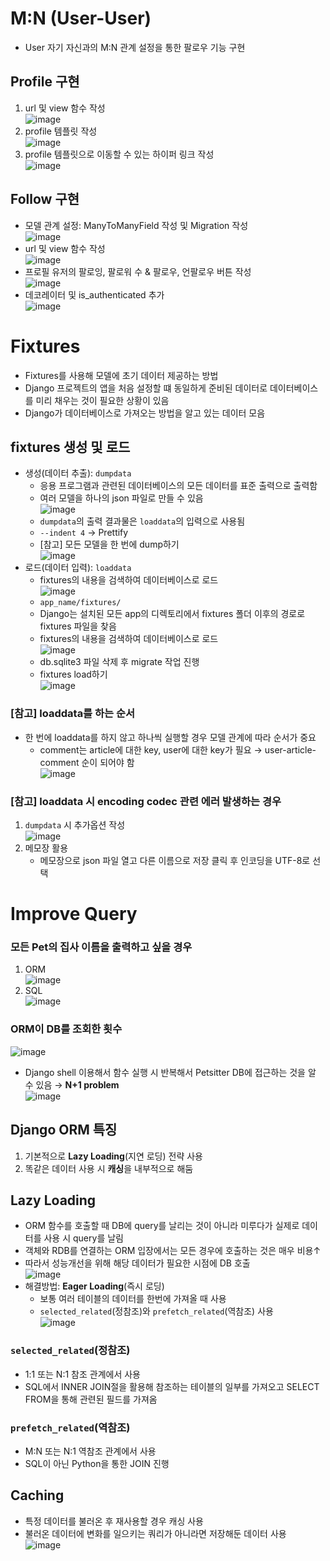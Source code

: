 # M:N (User-User)
- User 자기 자신과의 M:N 관계 설정을 통한 팔로우 기능 구현

## Profile 구현
1. url 및 view 함수 작성  
![image](https://user-images.githubusercontent.com/108309396/231400207-eb8eb55e-b6ac-4246-aed3-ddee485ecb91.png)
2. profile 템플릿 작성  
![image](https://user-images.githubusercontent.com/108309396/231400314-3b481574-7ce3-4f77-908e-c1f346ebeb96.png)
3. profile 템플릿으로 이동할 수 있는 하이퍼 링크 작성  
![image](https://user-images.githubusercontent.com/108309396/231400464-255438a8-5775-414c-8ee4-64b8c44c64a1.png)

## Follow 구현
- 모델 관계 설정: ManyToManyField 작성 및 Migration 작성  
![image](https://user-images.githubusercontent.com/108309396/231400972-3c00f363-a1c9-461c-874a-a18ac4a297aa.png)
- url 및 view 함수 작성  
![image](https://user-images.githubusercontent.com/108309396/231401116-e80a6d26-a9c1-4571-b130-5ce86015f059.png)
- 프로필 유저의 팔로잉, 팔로워 수 & 팔로우, 언팔로우 버튼 작성  
![image](https://user-images.githubusercontent.com/108309396/231401275-34e647da-b3e2-437a-a5ed-14e898474f44.png)
- 데코레이터 및 is_authenticated 추가   
![image](https://user-images.githubusercontent.com/108309396/231401481-83d4a61c-fdf0-4577-90c0-228361752451.png)


# Fixtures
- Fixtures를 사용해 모델에 초기 데이터 제공하는 방법
- Django 프로젝트의 앱을 처음 설정할 떄 동일하게 준비된 데이터로 데이터베이스를 미리 채우는 것이 필요한 상황이 있음
- Django가 데이터베이스로 가져오는 방법을 알고 있는 데이터 모음

## fixtures 생성 및 로드
- 생성(데이터 추출): `dumpdata`
  - 응용 프로그램과 관련된 데이터베이스의 모든 데이터를 표준 출력으로 출력함
  - 여러 모델을 하나의 json 파일로 만들 수 있음  
  ![image](https://user-images.githubusercontent.com/108309396/231402424-60f2382c-f6a9-48b5-b2c1-36ed50bb2012.png)
  - `dumpdata`의 출력 결과물은 `loaddata`의 입력으로 사용됨
  - `--indent 4` &rarr; Prettify
  - [참고] 모든 모델을 한 번에 dump하기  
  ![image](https://user-images.githubusercontent.com/108309396/231404263-fec1e4b5-afdf-4a3d-af02-ff5a640d5c15.png)
- 로드(데이터 입력): `loaddata`
  - fixtures의 내용을 검색하여 데이터베이스로 로드  
  ![image](https://user-images.githubusercontent.com/108309396/231611661-718303f9-8ffe-4f6b-93db-2a337331a8eb.png)
  - `app_name/fixtures/`
  - Django는 설치된 모든 app의 디렉토리에서 fixtures 폴더 이후의 경로로 fixtures 파일을 찾음
  - fixtures의 내용을 검색하여 데이터베이스로 로드  
  ![image](https://user-images.githubusercontent.com/108309396/231618137-a3a5ede1-37b3-47ef-8a25-76491e4a2cdd.png)
  - db.sqlite3 파일 삭제 후 migrate 작업 진행
  - fixtures load하기  
  ![image](https://user-images.githubusercontent.com/108309396/231618239-9bb83bd3-e83f-4938-a2bb-b0b00e1d9760.png)

### [참고] loaddata를 하는 순서
- 한 번에 loaddata를 하지 않고 하나씩 실행할 경우 모델 관계에 따라 순서가 중요
  - comment는 article에 대한 key, user에 대한 key가 필요 &rarr; user-article-comment 순이 되어야 함  
  ![image](https://user-images.githubusercontent.com/108309396/231618466-7fd8ab23-ce82-4830-911f-82f437e58559.png)

### [참고] loaddata 시 encoding codec 관련 에러 발생하는 경우
1. `dumpdata` 시 추가옵션 작성  
![image](https://user-images.githubusercontent.com/108309396/231618553-034a17d3-3204-4d28-87db-ff666df1f7bd.png)
2. 메모장 활용
   - 메모장으로 json 파일 열고 다른 이름으로 저장 클릭 후 인코딩을 UTF-8로 선택


# Improve Query
###  모든 Pet의 집사 이름을 출력하고 싶을 경우
1. ORM  
![image](https://user-images.githubusercontent.com/108309396/231618783-079b458d-7edb-4e31-b15f-97879e441444.png)
2. SQL  
![image](https://user-images.githubusercontent.com/108309396/231618842-86d10f1b-428b-4d28-b313-946c012b613c.png)

### ORM이 DB를 조회한 횟수
![image](https://user-images.githubusercontent.com/108309396/231619032-05ec2f31-54d4-4e3a-983f-8dc67904b9c5.png)
- Django shell 이용해서 함수 실행 시 반복해서 Petsitter DB에 접근하는 것을 알 수 있음 &rarr; **N+1 problem**  
![image](https://user-images.githubusercontent.com/108309396/231619153-9e84b2c2-41d9-436c-b05e-a82cdfb0fc58.png) 

## Django ORM 특징
1. 기본적으로 **Lazy Loading**(지연 로딩) 전략 사용
2. 똑같은 데이터 사용 시 **캐싱**을 내부적으로 해둠

## Lazy Loading
- ORM 함수를 호출할 때 DB에 query를 날리는 것이 아니라 미루다가 실제로 데이터를 사용 시 query를 날림
- 객체와 RDB를 연결하는 ORM 입장에서는 모든 경우에 호출하는 것은 매우 비용&uarr;
- 따라서 성능개선을 위해 해당 데이터가 필요한 시점에 DB 호출  
![image](https://user-images.githubusercontent.com/108309396/231619491-4f8c79a5-f1f7-405e-b75b-1b00b75a2d54.png)
- 해결방법: **Eager Loading**(즉시 로딩)
  - 보통 여러 테이블의 데이터를 한번에 가져올 때 사용 
  - `selected_related`(정참조)와 `prefetch_related`(역참조) 사용  
  ![image](https://user-images.githubusercontent.com/108309396/231619702-272de186-34d6-44a8-afe6-63c386ca20f4.png)

### `selected_related`(정참조)
- 1:1 또는 N:1 참조 관계에서 사용
- SQL에서 INNER JOIN절을 활용해 참조하는 테이블의 일부를 가져오고 SELECT FROM을 통해 관련된 필드를 가져옴

### `prefetch_related`(역참조)
- M:N 또는 N:1 역참조 관계에서 사용
- SQL이 아닌 Python을 통한 JOIN 진행

## Caching
- 특정 데이터를 불러온 후 재사용할 경우 캐싱 사용
- 불러온 데이터에 변화를 일으키는 쿼리가 아니라면 저장해둔 데이터 사용  
![image](https://user-images.githubusercontent.com/108309396/231620302-0108ae30-ded6-49a5-b3f2-0f97bff325e5.png)